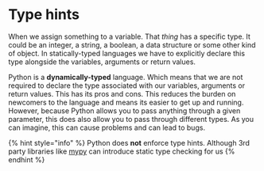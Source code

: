# Type hints

When we assign something to a variable. That _thing_ has a specific type. It could be an integer, a string, a boolean, a data structure or some other kind of object. In statically-typed languages we have to explicitly declare this type alongside the variables, arguments or return values.

Python is a **dynamically-typed** language. Which means that we are not required to declare the type associated with our variables, arguments or return values. This has its pros and cons. This reduces the burden on newcomers to the language and means its easier to get up and running. However, because Python allows you to pass anything through a given parameter, this does also allow you to pass through different types. As you can imagine, this can cause problems and can lead to bugs.





{% hint style="info" %}
Python does **not** enforce type hints. Although 3rd party libraries like [mypy](https://www.mypy-lang.org/) can introduce static type checking for us
{% endhint %}
